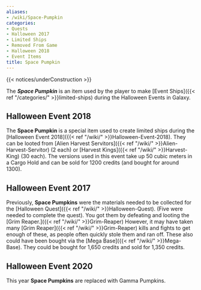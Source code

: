 ```yaml
---
aliases:
- /wiki/Space-Pumpkin
categories:
- Quests
- Halloween 2017
- Limited Ships
- Removed From Game
- Halloween 2018
- Event Items
title: Space Pumpkin
---  
```


{{< notices/underConstruction >}} 

The **_Space Pumpkin_** is an item used by the player to make [Event Ships]({{< ref "/categories/" >}}limited-ships) during the Halloween Events in Galaxy.

## Halloween Event 2018 

The **Space Pumpkin** is a special item used to create limited ships during the [Halloween Event 2018]({{< ref "/wiki/" >}}Halloween-Event-2018). They can be looted from [Alien Harvest Servitors]({{< ref "/wiki/" >}}Alien-Harvest-Servitor) (2 each) or [Harvest Kings]({{< ref "/wiki/" >}}Harvest-King) (30 each). The versions used in this event take up 50 cubic meters in a Cargo Hold and can be sold for 1200 credits (and bought for around 1300).

## Halloween Event 2017 

Previously, **Space Pumpkins** were the materials needed to be collected for the [Halloween Quest]({{< ref "/wiki/" >}}Halloween-Quest). (Five were needed to complete the quest). You got them by defeating and looting the [Grim Reaper.]({{< ref "/wiki/" >}}Grim-Reaper) However, it may have taken many [Grim Reaper]({{< ref "/wiki/" >}}Grim-Reaper) kills and fights to get enough of these, as people often quickly stole them and ran off. These also could have been bought via the [Mega Base]({{< ref "/wiki/" >}}Mega-Base). They could be bought for 1,650 credits and sold for 1,350 credits.

## Halloween Event 2020 

This year **Space Pumpkins** are replaced with Gamma Pumpkins.